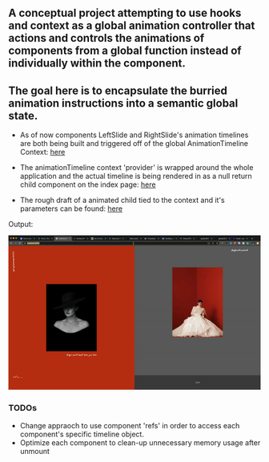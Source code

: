 ## A conceptual project attempting to use hooks and context as a global animation controller that actions and controls the animations of components from a global function instead of individually within the component.

## __The goal here is to encapsulate the burried animation instructions into a semantic global state.__

* As of now components LeftSlide and RightSlide's animation timelines are both being built and triggered off of the global AnimationTimeline Context: [here](https://github.com/colinnielsen/gatsbyGSAPLandingPage/blob/master/animationTimeline/AnimationTimeline.js)

* The animationTimeline context 'provider' is wrapped around the whole application and the actual timeline is being rendered in as a null return child component on the index page: [here](https://github.com/colinnielsen/gatsbyGSAPLandingPage/blob/master/src/pages/index.js)

* The rough draft of a animated child tied to the context and it's parameters can be found: [here](https://github.com/colinnielsen/gatsbyGSAPLandingPage/blob/master/src/components/RightSlide.js)

Output:

![](animationtimelineproject.gif)


### TODOs
* Change appraoch to use component 'refs' in order to access each component's specific timeline object.
* Optimize each component to clean-up unnecessary memory usage after unmount
